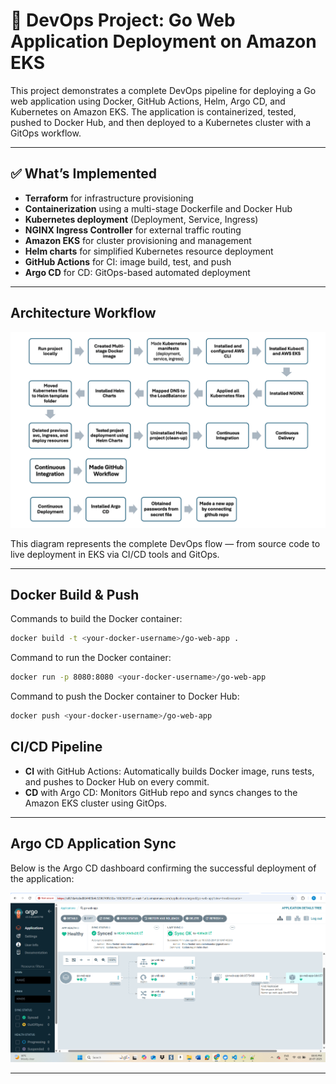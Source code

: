 
# 🚀 DevOps Project: Go Web Application Deployment on Amazon EKS

This project demonstrates a complete DevOps pipeline for deploying a Go web application using Docker, GitHub Actions, Helm, Argo CD, and Kubernetes on Amazon EKS. The application is containerized, tested, pushed to Docker Hub, and then deployed to a Kubernetes cluster with a GitOps workflow.

---

## ✅ What’s Implemented

- **Terraform** for infrastructure provisioning
- **Containerization** using a multi-stage Dockerfile and Docker Hub
- **Kubernetes deployment** (Deployment, Service, Ingress)
- **NGINX Ingress Controller** for external traffic routing
- **Amazon EKS** for cluster provisioning and management
- **Helm charts** for simplified Kubernetes resource deployment
- **GitHub Actions** for CI: image build, test, and push
- **Argo CD** for CD: GitOps-based automated deployment

---

## Architecture Workflow

![DevOps Workflow](https://github.com/RenuRoshni/go-web-app-demo1/blob/main/screenshots/Screenshot%202025-07-21%20222357.png)

This diagram represents the complete DevOps flow — from source code to live deployment in EKS via CI/CD tools and GitOps.

---

## Docker Build & Push

Commands to build the Docker container:

```bash
docker build -t <your-docker-username>/go-web-app .
```

Command to run the Docker container:

```bash
docker run -p 8080:8080 <your-docker-username>/go-web-app
```

Command to push the Docker container to Docker Hub:

```bash
docker push <your-docker-username>/go-web-app
```

## CI/CD Pipeline

- **CI** with GitHub Actions: Automatically builds Docker image, runs tests, and pushes to Docker Hub on every commit.
- **CD** with Argo CD: Monitors GitHub repo and syncs changes to the Amazon EKS cluster using GitOps.

---

## Argo CD Application Sync

Below is the Argo CD dashboard confirming the successful deployment of the application:

![Argo CD Sync](https://github.com/RenuRoshni/go-web-app-demo1/blob/main/screenshots/Screenshot%202025-07-18%20204540.png)

---

